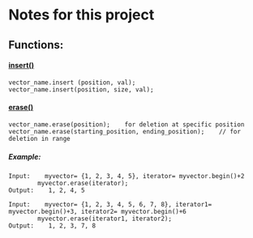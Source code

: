 # Notes for this project

## Functions:
#### [insert()](https://www.geeksforgeeks.org/vector-insert-function-in-cpp-stl/)
```
vector_name.insert (position, val);
vector_name.insert(position, size, val);
```

#### [erase()](https://www.geeksforgeeks.org/vector-erase-and-clear-in-cpp/)

```
vector_name.erase(position);    for deletion at specific position
vector_name.erase(starting_position, ending_position);    // for deletion in range
```
##### Example:
```
Input:    myvector= {1, 2, 3, 4, 5}, iterator= myvector.begin()+2
        myvector.erase(iterator);
Output:    1, 2, 4, 5

Input:    myvector= {1, 2, 3, 4, 5, 6, 7, 8}, iterator1= myvector.begin()+3, iterator2= myvector.begin()+6
        myvector.erase(iterator1, iterator2);
Output:    1, 2, 3, 7, 8
```

